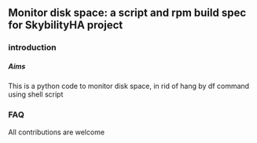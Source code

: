 ## Monitor disk space: a script and rpm build spec for SkybilityHA project

### introduction
##### Aims
This is a python code to monitor disk space, in rid of hang by df command using shell script

### FAQ
All contributions are welcome
